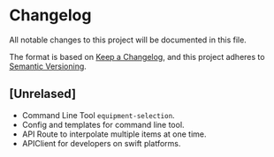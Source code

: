 # Changelog


All notable changes to this project will be documented in this file.

The format is based on [Keep a Changelog](https://keepachangelog.com/en/1.0.0/),
and this project adheres to [Semantic Versioning](https://semver.org/spec/v2.0.0.html).

## [Unrelased]

- Command Line Tool `equipment-selection`.
- Config and templates for command line tool.
- API Route to interpolate multiple items at one time.
- APIClient for developers on swift platforms.

